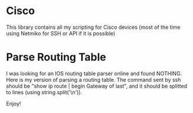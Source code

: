 # Cisco
This library contains all my scripting for Cisco devices (most of the time using Netmiko for SSH or API if it is possible)

# Parse Routing Table
I was looking for an IOS routing table parser online and found NOTHING.
Here is my version of parsing a routing table.
The command sent by ssh should be "show ip route | begin Gateway of last",
and it should be splitted to lines (using string.split('\n')).

Enjoy!
